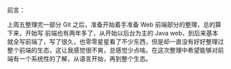 
前言：

上周五整理完一部分 Git 之后，准备开始着手准备 Web 前端部分的整理，总的算下来，开始写 前端也有两年多了，从开始以后台为主的 Java web，到后来基本就全写前端了，写了很久，也零零星星看了不少东西，但是却一直没有好好整理过整个前端的生态，这让我感觉很不爽，总感觉少点啥。在这次整理中希望能够对前端有一个系统性的了解，从语言开始，再到整个生态。






